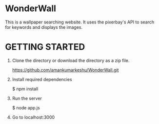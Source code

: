 # WonderWall
This is a wallpaper searching website. It uses the pixerbay's API to search for keywords and displays the images. 

# GETTING STARTED

1. Clone the directory or download the directory as a zip file.

     https://github.com/amankumarkeshu/WonderWall.git

2. Install required dependencies

      $ npm install

3. Run the server

      $ node app.js
  
4. Go to localhost:3000


